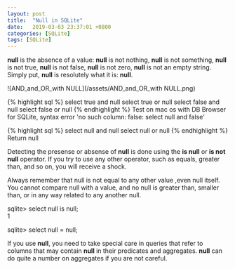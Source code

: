```yaml
---
layout: post
title:  "Null in SQLite"
date:   2019-03-03 23:37:01 +0800
categories: [SQLite]
tags: [SQLite]
---
```

**null** is the absence of a value: **null** is not nothing, **null** is not something, **null** is not true, **null** is not false, **null** is not zero, **null** is not an empty string. Simply put, **null** is resolutely what it is: **null**.  

![AND_and_OR_with NULL](/assets/AND_and_OR_with NULL.png)

{% highlight sql %}
select true and null
select true or null
select false and null
select false or null
{% endhighlight %}
Test on mac os with DB Browser for SQLite, syntax error 'no such column: false: select null and false'  

{% highlight sql %}
select null and null
select null or null
{% endhighlight %}
Return null


Detecting the presense or absense of **null** is done using the **is null** or **is not null** operator. If you try to use any other operator, such as equals, greater than, and so on, you will receive a shock.  

Always remember that null is not equal to any other value ,even null itself. You cannot compare null with a value, and no null is greater than, smaller than, or in any way related to any another null.

sqlite> select null is null;  
1  

sqlite> select null = null;  
  

If you use **null**, you need to take special care in queries that refer to columns that may contain **null**
in their predicates and aggregates. **null** can do quite a number on aggregates if you are not careful.





[jekyll-docs]: https://jekyllrb.com/docs/home
[jekyll-gh]:   https://github.com/jekyll/jekyll
[jekyll-talk]: https://talk.jekyllrb.com/

